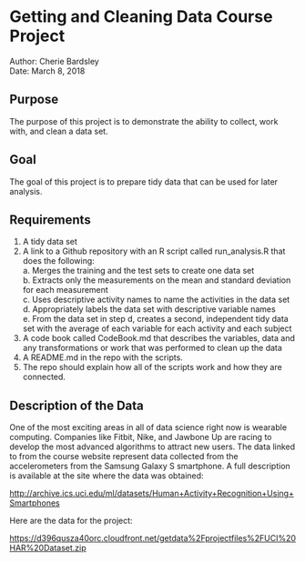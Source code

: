 # Getting and Cleaning Data Course Project
Author:  Cherie Bardsley  
Date:  March 8, 2018  


## Purpose
The purpose of this project is to demonstrate the ability to collect, work with, and clean a data set.


## Goal
The goal of this project is to prepare tidy data that can be used for later analysis.


## Requirements
1.  A tidy data set
2.  A link to a Github repository with an R script called run_analysis.R that does the following:  
  a.  Merges the training and the test sets to create one data set  
  b.  Extracts only the measurements on the mean and standard deviation for each measurement  
  c.  Uses descriptive activity names to name the activities in the data set  
  d.  Appropriately labels the data set with descriptive variable names  
  e.  From the data set in step d, creates a second, independent tidy data set with the average of each variable for each activity and each subject   
3.  A code book called CodeBook.md that describes the variables, data and any transformations or work that was performed to clean up the data
4.  A README.md in the repo with the scripts.
5.  The repo should explain how all of the scripts work and how they are connected.


## Description of the Data
One of the most exciting areas in all of data science right now is wearable computing. Companies like Fitbit, Nike, and Jawbone Up are racing to develop the most advanced algorithms to attract new users. The data linked to from the course website represent data collected from the accelerometers from the Samsung Galaxy S smartphone. A full description is available at the site where the data was obtained:

http://archive.ics.uci.edu/ml/datasets/Human+Activity+Recognition+Using+Smartphones

Here are the data for the project:

https://d396qusza40orc.cloudfront.net/getdata%2Fprojectfiles%2FUCI%20HAR%20Dataset.zip
